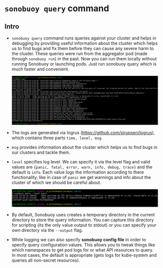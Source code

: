 # `sonobuoy query` command

## Intro

- `sonobuoy query` command runs queries against your cluster and helps in debugging by providing useful information about the cluster which helps us to find bugs and fix them before they can cause any severe harm to the cluster. These queries were run from the aggregator pod (made through `sonobuoy run`) in the past. Now you can run them locally without running Sonobuoy or launching pods. Just run sonobuoy query which is much faster and convenient.

  ![sonobuoy query](img/sonobuoy-query-1.png)

- The logs are generated via logrus (https://github.com/sirupsen/logrus), which contains three parts
  `time, level, msg`.

- `msg` provides information about the cluster which helps us to find bugs in our clusters and tackle them.

- `level` specifies log level. We can specify it via the level flag and valid values are `{panic, fatal, error, warn, info, debug, trace}` and the default is `info`. Each value logs the information according to there functionality, like in case of `panic` we get warnings and info about the cluster of which we should be careful about.

  ![sonobuoy query --level panic](img/sonobuoy-query-2.png)

- By default, Sonobuoy uses creates a temporary directory in the current directory to store the query information. You can capture this directory for scripting (its the only value output to stdout) or you can specify your own directory via the `--output` flag.

- While logging we can also specify **sonobuoy config file** in order to specify query configuration values. This allows you to tweak things like which namespaces to get pod logs for or what API resources to query. In most cases, the default is appropriate (gets logs for kube-system and queries all non-secret resources).
